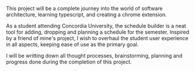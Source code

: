 This project will be a complete journey into the world of software architecture, learning typescript, and creating a chrome extension.

As a student attending Concordia University, the schedule builder is a neat tool for adding, dropping and planning a schedule for the semester. 
Inspired by a friend of mine's project, I wish to overhaul the student user experience in all aspects, keeping ease of use as the primary goal.

I will be writting down all thought processes, brainstorming, planning and progress done during the completion of this project.
